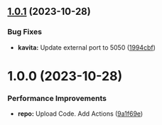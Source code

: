 ## [1.0.1](https://github.com/hackwish/docker-kavita/compare/v1.0.0...v1.0.1) (2023-10-28)


### Bug Fixes

* **kavita:** Update external port to 5050 ([1994cbf](https://github.com/hackwish/docker-kavita/commit/1994cbf8db49211401a08faf79dbda23ab7bbbe6))

# 1.0.0 (2023-10-28)


### Performance Improvements

* **repo:** Upload Code. Add Actions ([9a1f69e](https://github.com/hackwish/docker-kavita/commit/9a1f69e3cc99eb63b08be08d4e1a85f5c4d9dab4))
